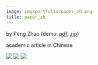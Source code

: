 ```yaml
---
image: img/portfolio/paper_zh.png
title: paper_zh
---
```


by Peng Zhao (demo: [pdf](https://github.com/pzhaonet/bookdownplus/raw/master/inst2/paper_zh/showcase/paper_zh.pdf), [zip](https://github.com/pzhaonet/bookdownplus/raw/master/inst/templates/paper_zh.zip))

academic article in Chinese

<!--more-->

[![](https://github.com/pzhaonet/bookdownplus/raw/master/inst2/paper_zh/showcase/cover.png)](https://github.com/pzhaonet/bookdownplus/raw/master/inst2/paper_zh/showcase/cover.png)
[![](https://github.com/pzhaonet/bookdownplus/raw/master/inst2/paper_zh/showcase/paper_zh2.png)](https://github.com/pzhaonet/bookdownplus/raw/master/inst2/paper_zh/showcase/paper_zh2.png)
[![](https://github.com/pzhaonet/bookdownplus/raw/master/inst2/paper_zh/showcase/paper_zh3.png)](https://github.com/pzhaonet/bookdownplus/raw/master/inst2/paper_zh/showcase/paper_zh3.png)

